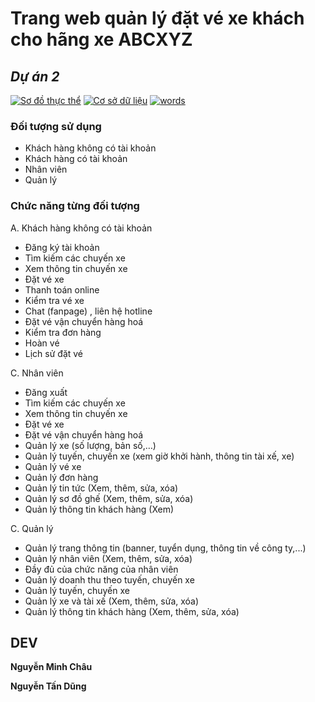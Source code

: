 # Trang web quản lý đặt vé xe khách cho hãng xe ABCXYZ

## _Dự án 2_

[![Sơ đồ thực thể](https://app.diagrams.net/images/favicon-32x32.png)](https://drive.google.com/file/d/1qfVDzcZ-0YrhXZj2plWPastpKTbFDVBz/view?usp=sharing)
[![Cơ sở dữ liệu](https://ssl.gstatic.com/docs/spreadsheets/favicon3.ico)](https://docs.google.com/spreadsheets/d/1O1bjqukDQQ1wWXSLpd1Bd9HEHkw5kdPF8rcpVJTib2A/edit?usp=sharing)
[![words](https://ssl.gstatic.com/docs/documents/images/kix-favicon7.ico)](https://docs.google.com/document/d/1Oir34B5DKQnxl5S3Xs-2KE8W63NdEBRrGMP61WMaMYo/edit?usp=sharing)

### Đối tượng sử dụng

-   Khách hàng không có tài khoản
-   Khách hàng có tài khoản
-   Nhân viên
-   Quản lý

### Chức năng từng đối tượng

A. Khách hàng không có tài khoản

-   Đăng ký tài khoản
-   Tìm kiếm các chuyến xe
-   Xem thông tin chuyến xe
-   Đặt vé xe
-   Thanh toán online
-   Kiểm tra vé xe
-   Chat (fanpage) , liên hệ hotline
-   Đặt vé vận chuyển hàng hoá
-   Kiểm tra đơn hàng
-   Hoàn vé
-   Lịch sử đặt vé

C. Nhân viên

-   Đăng xuất
-   Tìm kiếm các chuyến xe
-   Xem thông tin chuyến xe
-   Đặt vé xe
-   Đặt vé vận chuyển hàng hoá
-   Quản lý xe (số lượng, bản số,…)
-   Quản lý tuyến, chuyến xe (xem giờ khởi hành, thông tin tài xế, xe)
-   Quản lý vé xe
-   Quản lý đơn hàng
-   Quản lý tin tức (Xem, thêm, sửa, xóa)
-   Quản lý sơ đồ ghế (Xem, thêm, sửa, xóa)
-   Quản lý thông tin khách hàng (Xem)

C. Quản lý

-   Quản lý trang thông tin (banner, tuyển dụng, thông tin về công ty,...)
-   Quản lý nhân viên (Xem, thêm, sửa, xóa)
-   Đầy đủ của chức năng của nhân viên
-   Quản lý doanh thu theo tuyến, chuyến xe
-   Quản lý tuyến, chuyến xe
-   Quản lý xe và tài xế (Xem, thêm, sửa, xóa)
-   Quản lý thông tin khách hàng (Xem, thêm, sửa, xóa)

## DEV

**Nguyễn Minh Châu**

**Nguyễn Tấn Dũng**
